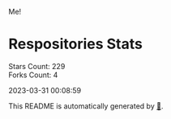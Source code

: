 Me!

# Respositories Stats
Stars Count: 229  
Forks Count: 4

2023-03-31 00:08:59  

This README is automatically generated by [🐰](https://github.com/rnitta/rnitta).
